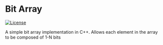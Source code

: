# Bit Array

[![License](https://img.shields.io/badge/license-XFree86-blue.svg)](LICENSE)


A simple bit array implementation in C++. Allows each element in the array to be composed of 1-N bits



